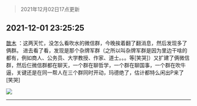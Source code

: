 > 2021年12月02日17点更新
<link rel="stylesheet" href="https://cdn.jsdelivr.net/gh/taotie6/sampleJSON@main/css/photo_show.css">
<meta name="referrer" content="no-referrer" />


 ## 2021-12-01 23:25:25 

 [㪚木](https://www.coolapk.com/feed/31843943?shareKey=Nzk1NGMwNGQ3ZjhmNjFhODhhNjg~) ：这两天忙，没怎么看吹水的微信群，今晚挨着翻了翻消息，然后发现多了俩群。
进去看了看，发现是那个杂牌军群（之所以叫杂牌军群是因为里边干啥的都有，例如商人、公务员、大学教授、作家、道士。。。等[笑哭]）又扩建了俩微信群，然后仨微信群都在聊天，一个群在聊哲学，一个群在聊国事<!--break-->，一个群在吹牛逼，关键还是在同一帮人在三个群同时开动，玛德绝了，估计都特么闲出P来了[笑哭] 

<div class="album">
<img class="img-item" src="http://image.coolapk.com/feed/2021/1201/23/1081091_27c6e15f_2323_3543_837@921x944.jpeg" />
</div>

 ------- 

